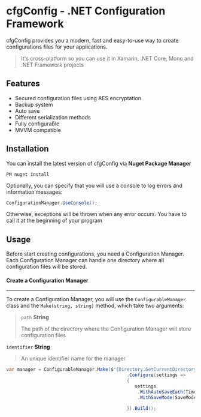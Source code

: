 # cfgConfig - .NET Configuration Framework
cfgConfig provides you a modern, fast and easy-to-use way to create
configurations files for your applications.

> It's cross-platform so you can use it in Xamarin, .NET Core, Mono and .NET Framework projects



## Features
- Secured configuration files using AES encryptation
- Backup system
- Auto save
- Different serialization methods
- Fully configurable
- MVVM compatible

## Installation
You can install the latest version of cfgConfig via **Nuget Package Manager**

``` Shell
PM nuget install
```

Optionally, you can specify that you will use a console to log errors and information messages:
``` csharp
ConfigurationManager.UseConsole();
```
Otherwise, exceptions will be thrown when any error occurs. You have to call it at the beginning of your program 

## Usage
Before start creating configurations, you need a Configuration Manager. Each Configuration Manager can handle one directory where all configuration files will be stored.

#### Create a Configuration Manager
---
To create a Configuration Manager, you will use the ```ConfigurableManager``` class and the ```Make(string, string)``` method, which take two arguments:

> `path` **String**
> 
>The path of the directory where the Configuration Manager will store configuration files

`identifier` **String**
>An unique identifier name for the manager

``` csharp
var manager = ConfigurableManager.Make($"{Directory.GetCurrentDirectory()}\\Settings", "myManager")
                                             .Configure(settings =>
                                             {
                                                settings
                                                 .WithAutoSaveEach(TimeSpan.FromMinutes(30))
                                                 .WithSaveMode(SaveModes.Json);

                                             }).Build();
```